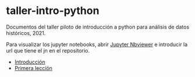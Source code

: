 # taller-intro-python
Documentos del taller piloto de introducción a python para análisis de datos históricos, 2021.

Para visualizar los jupyter notebooks, abrir [Jupyter Nbviewer](https://nbviewer.jupyter.org/) e introducir la url que tiene el jn en el repositorio.

* [Introducción](https://nbviewer.jupyter.org/github/Cibercliografia/taller-intro-python/blob/main/Taller_introduccion_py_00.ipynb)
* [Primera lección](https://nbviewer.jupyter.org/github/Cibercliografia/taller-intro-python/blob/main/Taller_introduccion_py_01.ipynb)
